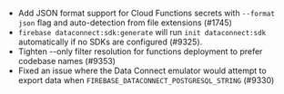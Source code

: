 - Add JSON format support for Cloud Functions secrets with `--format json` flag and auto-detection from file extensions (#1745)
- `firebase dataconnect:sdk:generate` will run `init dataconnect:sdk` automatically if no SDKs are configured (#9325).
- Tighten --only filter resolution for functions deployment to prefer codebase names (#9353)
- Fixed an issue where the Data Connect emulator would attempt to export data when `FIREBASE_DATACONNECT_POSTGRESQL_STRING` (#9330)

